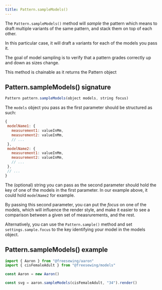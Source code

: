 ```yaml
---
title: Pattern.sampleModels()
---
```


The `Pattern.sampleModels()` method will _sample_ the pattern which means
to draft multiple variants of the same pattern, and stack them on
top of each other.

In this particular case, it will draft a variants for each of the models you pass it.

<Tip>
The goal of model sampling is to verify that a pattern grades correctly up and down as sizes change.
</Tip>

<Note>This method is chainable as it returns the Pattern object</Note>

## Pattern.sampleModels() signature

```js
Pattern pattern.sampleModels(object models, string focus)
```

The `models` object you pass as the first parameter should be structured as such:

```js
{
 modelName1: {
   measurement1: valueInMm,
   measurement2: valueInMm,
   // ...
 },
 modelName2: {
   measurement1: valueInMm,
   measurement2: valueInMm,
   // ...
 },
 // ...
}
```

The (optional) string you can pass as the second parameter should hold the
key of one of the models in the first parameter. In our example above, it
could hold `modelName2` for example.

By passing this second parameter, you can put the _focus_ on one of the models,
which will influence the render style, and make it
easier to see a comparison between a given set of measrurements, and the rest.

Alternatively, you can use the `Pattern.sample()` method and set `settings.sample.focus` to the key
identifying your model in the models object.

## Pattern.sampleModels() example

```js
import { Aaron } from "@freesewing/aaron"
import { cisFemaleAdult } from "@freesewing/models"

const Aaron = new Aaron()

const svg = aaron.sampleModels(cisFemaleAdult, "34").render()
```

